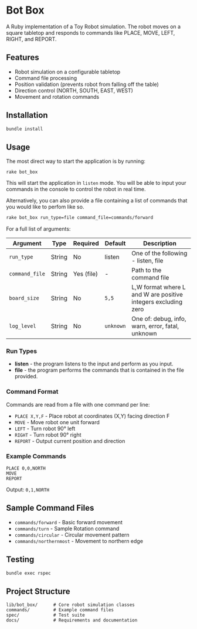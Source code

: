 
# Bot Box

A Ruby implementation of a Toy Robot simulation. The robot moves on a square tabletop and responds to commands like PLACE, MOVE, LEFT, RIGHT, and REPORT.

## Features
- Robot simulation on a configurable tabletop
- Command file processing
- Position validation (prevents robot from falling off the table)
- Direction control (NORTH, SOUTH, EAST, WEST)
- Movement and rotation commands

## Installation
```bash
bundle install
```

## Usage
The most direct way to start the application is by running:
```
rake bot_box
```
This will start the application in `listen` mode. You will be able to input your commands in the console to control the robot in real time.

Alternatively, you can also provide a file containing a list of commands that you would like to perfom like so.
```bash
rake bot_box run_type=file command_file=commands/forward
```

For a full list of arguments:

| Argument | Type | Required | Default | Description |
|----------|------|----------|---------|-------------|
| `run_type` | String | No | listen | One of the following - listen, file |
| `command_file` | String | Yes (file) | - | Path to the command file |
| `board_size` | String | No | `5,5` | L,W format where L and W are positive integers excluding zero |
| `log_level` | String | No | `unknown` | One of: debug, info, warn, error, fatal, unknown |

### Run Types
* **listen** - the program listens to the input and perform as you input.
* **file** - the program performs the commands that is contained in the file provided.

### Command Format
Commands are read from a file with one command per line:
- `PLACE X,Y,F` - Place robot at coordinates (X,Y) facing direction F
- `MOVE` - Move robot one unit forward
- `LEFT` - Turn robot 90° left
- `RIGHT` - Turn robot 90° right  
- `REPORT` - Output current position and direction

### Example Commands
```
PLACE 0,0,NORTH
MOVE
REPORT
```
Output: `0,1,NORTH`

## Sample Command Files
- `commands/forward` - Basic forward movement
- `commands/turn` - Sample Rotation command
- `commands/circular` - Circular movement pattern
- `commands/northernmost` - Movement to northern edge

## Testing
```bash
bundle exec rspec
```

## Project Structure
```
lib/bot_box/      # Core robot simulation classes
commands/         # Example command files
spec/             # Test suite
docs/             # Requirements and documentation
```